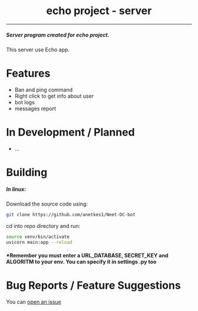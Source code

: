 <p align="center">

</p>

<h1 align="center">echo project - server</h1>

[//]: # (<p align="center">)

[//]: # (  <a href="https://discord.gg/mC2w6AaA">)

[//]: # (    <img src="https://img.shields.io/badge/Discord-5865F2?style=for-the-badge&logo=discord&logoColor=white" alt="discord"/>)

[//]: # (  </a>)

[//]: # (</p>)

---

<h5>Server program created for echo project. </h5>
This server use Echo app.

# Features

- Ban and ping command
- Right click to get info about user
- bot logs
- messages report

# In Development / Planned

- ...

# Building

<h5> In linux: </h5> 
Download the source code using:

```bash
git clone https://github.com/anetkes1/Neet-DC-bot
```

cd into repo directory and run:

```bash
source venv/bin/activate
uvicorn main:app --reload
```
<h4>*Remember you must enter a URL_DATABASE, SECRET_KEY and ALGORITM to your env. You can specify it in settings .py too</h4>

# Bug Reports / Feature Suggestions

You can [open an issue](https://github.com/antekes1/echo_project_server/issues)
